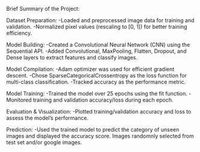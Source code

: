 Brief Summary of the Project:

Dataset Preparation:
-Loaded and preprocessed image data for training and validation.
-Normalized pixel values (rescaling to [0, 1]) for better training efficiency.

Model Building:
-Created a Convolutional Neural Network (CNN) using the Sequential API.
-Added Convolutional, MaxPooling, Flatten, Dropout, and Dense layers to extract features and classify images.

Model Compilation:
-Adam optimizer was used for efficient gradient descent.
-Chose SparseCategoricalCrossentropy as the loss function for multi-class classification.
-Tracked accuracy as the performance metric.

Model Training:
-Trained the model over 25 epochs using the fit function.
-Monitored training and validation accuracy/loss during each epoch.

Evaluation & Visualization:
-Plotted training/validation accuracy and loss to assess the model’s performance.

Prediction:
-Used the trained model to predict the category of unseen images and displayed the accuracy score. Images randomnly selected from test set and/or google images.
